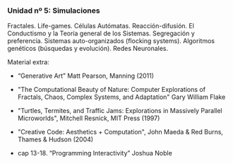 ### Unidad nº 5: Simulaciones
Fractales. Life-games. Células Autómatas. Reacción-difusión. El Conductismo y la Teoría general de los Sistemas. Segregación y preferencia.  Sistemas auto-organizados (flocking systems). Algoritmos genéticos (búsquedas y evolución). Redes Neuronales.

Material extra:

- “Generative Art” Matt Pearson, Manning (2011)

- "The Computational Beauty of Nature: Computer Explorations of Fractals, Chaos, Complex Systems, and Adaptation" Gary William Flake
- "Turtles, Termites, and Traffic Jams: Explorations in Massively Parallel Microworlds", Mitchell Resnick, MIT Press (1997)
- "Creative Code: Aesthetics + Computation", John Maeda & Red Burns, Thames & Hudson (2004)

- cap 13-18. “Programming Interactivity” Joshua Noble